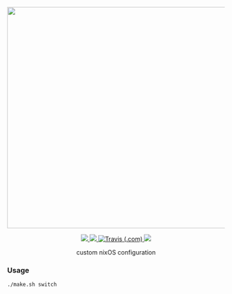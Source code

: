 <p align="center"><img src="https://raw.githubusercontent.com/jglovier/dotfiles-logo/main/dotfiles-logo.svg" width=512></p>

<p align="center">
    <a href="https://github.com/nothingelsematters">
        <img src="https://img.shields.io/github/commit-activity/y/nothingelsematters/nixconfigs?style=flat-square&logo=github">
    </a>
    <a href="https://nixos.org">
        <img src="https://img.shields.io/badge/generations-261-green?style=flat-square&logo=nixos">
    </a>
    <a href="https://travis-ci.com/github/nothingelsematters/nixconfigs/builds">
        <img alt="Travis (.com)" src="https://img.shields.io/travis/com/nothingelsematters/nixconfigs?style=flat-square&logo=travis">
    </a>
    <a href="https://www.codefactor.io/repository/github/nothingelsematters/nixconfigs">
        <img src="https://img.shields.io/codefactor/grade/github/nothingelsematters/nixconfigs?style=flat-square&logo=codefactor">
    </a>
</p>

<p align="center"> custom nixOS configuration </p>

### Usage

```
./make.sh switch
```
